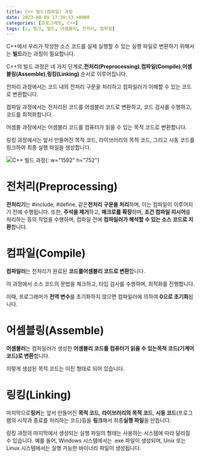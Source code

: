 ```yaml
---
title: C++ 빌드(컴파일) 과정
date: 2023-08-09 17:30:53 +0900
categories: [프로그래밍, C++]
tags: [c, 링크, 빌드, 어셈블리, 전처리, 컴파일]
---
```


C++에서 우리가 작성한 소스 코드를 실제 실행할 수 있는 실행 파일로 변환하기 위해서는 **빌드**라는 과정이 필요합니다.

C++의 빌드 과정은 네 가지 단계로,<span class="font_highlight">**전처리(Preprocessing)**</span>,<span class="font_highlight">**컴파일(Compile)**</span>,<span class="font_highlight">**어셈블링(Assemble)**</span>,<span class="font_highlight">**링킹(Linking)**</span> 순서로 이루어집니다.

전처리 과정에서는 코드 내의 전처리 구문을 처리하고 컴파일러가 이해할 수 있는 코드로 변환합니다.

컴파일 과정에서는 전처리된 코드를 어셈블리 코드로 변환하고, 코드 검사를 수행하고, 코드를 최적화합니다.

어셈블 과정에서는 어셈블리 코드를 컴퓨터가 읽을 수 있는 목적 코드로 변환합니다.

링킹 과정에서는 앞서 만들어진 목적 코드, 라이브러리의 목적 코드, 그리고 시동 코드를 링크하여 최종 실행 파일을 생성합니다.

![C++ 빌드 과정](https://drive.google.com/uc?export=view&id=10QUOPsYo187cBvTR3Hkf_XvqiNR4naHR&usp=drive_fs){: w="1592" h="752"}


# 전처리(**Preprocessing)**

<span class="keyword">**전처리기**</span>는 #include, #define, 같은<span class="font_highlight">**전처리 구문을 처리**</span>하며, 이는 컴파일이 이루어지기 전에 수행됩니다. 또한, **주석을 제거**하고, **매크로를 확장**하며, **조건 컴파일 지시어**를 처리하는 등의 작업을 수행하며, 컴파일 전에 **컴파일러가 해석할 수 있는 소스 코드로 치환**합니다.

# 컴파일(**Compile)**

<span class="keyword">**컴파일러**</span>는 전처리가 완료된 **코드를<span class="font_highlight">어셈블리 코드</span>로 변환**합니다.

이 과정에서 소스 코드의 문법을 체크하고, 타입 검사를 수행하며, 최적화를 진행합니다.

이때, 프로그래머가 **전역 변수**를 초기화하지 않으면 컴파일러에 의하여 **0으로 초기화**됩니다.

# 어셈블링(**Assemble)**

<span class="keyword">**어셈블러**</span>는 컴파일러가 생성한 **어셈블리 코드를 컴퓨터가 읽을 수 있는<span class="font_highlight">목적 코드(기계어 코드)</span>로 변환**합니다.

이렇게 생성된 목적 코드는 이진 형태로 되어 있습니다.

# 링킹(**Linking**)

마지막으로<span class="keyword">**링커**</span>는 앞서 만들어진 **목적 코드**, **라이브러리의 목적 코드**, **시동 코드**(프로그램의 시작과 종료를 처리하는 코드)등을 **링크**해서 최종<span class="font_highlight">**실행 파일**</span>을 만듭니다.

링킹 과정의 마지막에서 생성되는 실행 파일의 형태는 사용하는 시스템에 따라 달라질 수 있습니다. 예를 들어, Windows 시스템에서는 .exe 파일이 생성되며, Unix 또는 Linux 시스템에서는 실행 가능한 바이너리 파일이 생성됩니다.